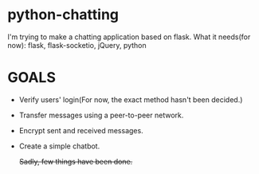 # python-chatting
I'm trying to make a chatting application based on flask. What it needs(for now): flask, flask-socketio, jQuery, python 

# GOALS
* Verify users' login(For now, the exact method hasn't been decided.)
* Transfer messages using a peer-to-peer network.
* Encrypt sent and received messages.
* Create a simple chatbot.

  ~~Sadly, few things have been done.~~
